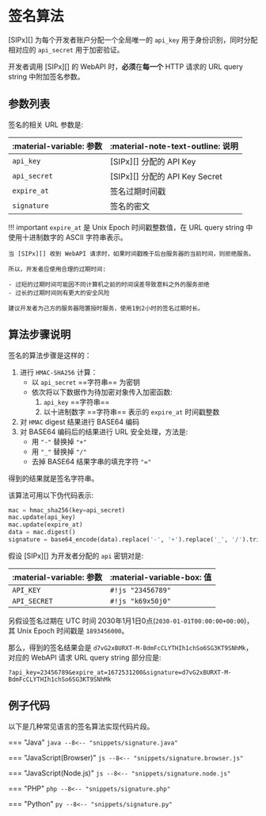 # 签名算法

[SIPx][] 为每个开发者账户分配一个全局唯一的 `api_key` 用于身份识别，同时分配相对应的 `api_secret` 用于加密验证。

开发者调用 [SIPx][] 的 WebAPI 时，**必须**在**每一个** HTTP 请求的 URL query string 中附加签名参数。

## 参数列表

签名的相关 URL 参数是:

| :material-variable: 参数 | :material-note-text-outline: 说明 |
| ------------------------ | --------------------------------- |
| `api_key`                | [SIPx][] 分配的 API Key           |
| `api_secret`             | [SIPx][] 分配的 API Key Secret    |
| `expire_at`              | 签名过期时间戳                    |
| `signature`              | 签名的密文                        |

!!! important
    `expire_at` 是 Unix Epoch 时间戳整数值，在 URL query string 中使用十进制数字的 ASCII 字符串表示。

    当 [SIPx][] 收到 WebAPI 请求时，如果时间戳晚于后台服务器的当前时间，则拒绝服务。

    所以，开发者应使用合理的过期时间:

    - 过短的过期时间可能因不同计算机之前的时间误差导致意料之外的服务拒绝
    - 过长的过期时间则有更大的安全风险

    建议开发者为己方的服务器陪置授时服务，使用1到2小时的签名过期时长。

## 算法步骤说明

签名的算法步骤是这样的：

1. 进行 `HMAC-SHA256` 计算：
    - 以 `api_secret` ==字符串== 为密钥
    - 依次将以下数据作为待加密对象传入加密函数:
        1. `api_key` ==字符串==
        1. 以十进制数字 ==字符串== 表示的 `expire_at` 时间戳整数
1. 对 `HMAC` digest 结果进行 BASE64 编码
1. 对 BASE64 编码后的结果进行 URL 安全处理，方法是:
    - 用 `"-"` 替换掉 `"+"`
    - 用 `"_"` 替换掉 `"/"`
    - 去掉 BASE64 结果字串的填充字符 `"="`

得到的结果就是签名字符串。

该算法可用以下伪代码表示:

<!-- markdownlint-disable code-block-style -->
```py
mac = hmac_sha256(key=api_secret)
mac.update(api_key)
mac.update(expire_at)
data = mac.digest()
signature = base64_encode(data).replace('-', '+').replace('_', '/').trim_end('=')
```
<!-- markdownlint-enable -->

假设 [SIPx][] 为开发者分配的 `api` 密钥对是:

| :material-variable: 参数 | :material-variable-box: 值 |
| ------------------------ | -------------------------- |
| `API_KEY`                | `#!js "23456789"`          |
| `API_SECRET`             | `#!js "k69x50j0"`          |

另假设签名过期在 UTC 时间 2030年1月1日0点(`2030-01-01T00:00:00+00:00`)，其 Unix Epoch 时间戳是 `1893456000`。

那么，得到的签名结果会是 `d7vG2xBURXT-M-BdmFcCLYTHIh1chSo6SG3KT9SNhMk`，对应的 WebAPI 请求 URL query string 部分应是:

<!-- markdownlint-disable code-block-style -->
```linenums="0"
?api_key=23456789&expire_at=1672531200&signature=d7vG2xBURXT-M-BdmFcCLYTHIh1chSo6SG3KT9SNhMk
```
<!-- markdownlint-enable -->

## 例子代码

以下是几种常见语言的签名算法实现代码片段。

<!-- markdownlint-disable no-space-in-code -->
=== "Java"
    ```java
    --8<-- "snippets/signature.java"
    ```

=== "JavaScript(Browser)"
    ```js
    --8<-- "snippets/signature.browser.js"
    ```

=== "JavaScript(Node.js)"
    ```js
    --8<-- "snippets/signature.node.js"
    ```

=== "PHP"
    ```php
    --8<-- "snippets/signature.php"
    ```

=== "Python"
    ```py
    --8<-- "snippets/signature.py"
    ```
<!-- markdownlint-enable -->
